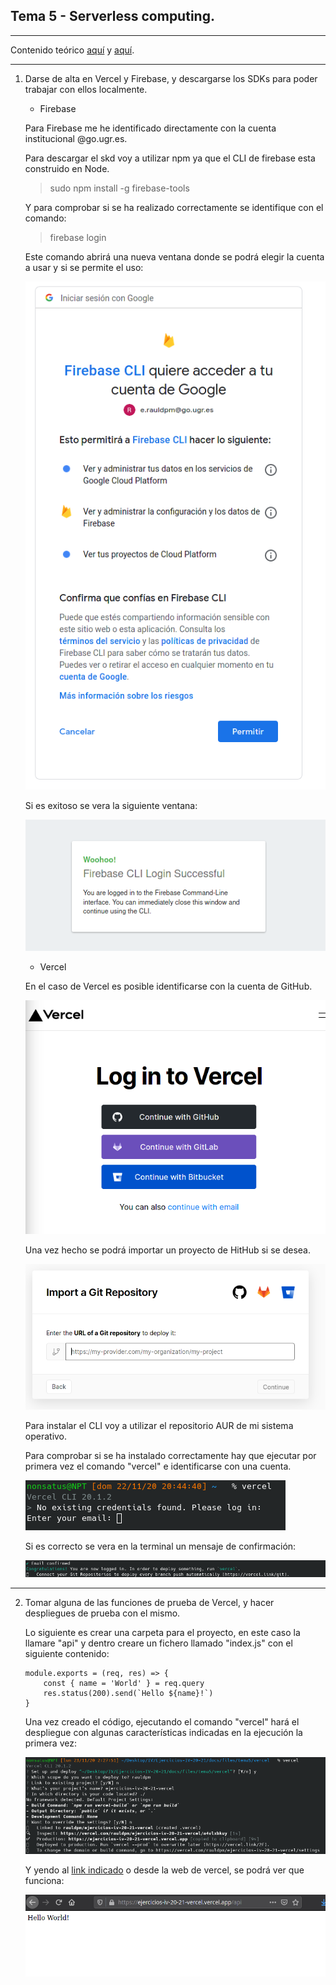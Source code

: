 ## Tema 5 - Serverless computing.

---

Contenido teórico [aquí](https://jj.github.io/IV/documentos/temas/Serverless) y [aquí](https://github.com/JJ/IV/blob/master/documentos/temas/Serverless.md).

---

1. Darse de alta en Vercel y Firebase, y descargarse los SDKs para poder trabajar con ellos localmente.

    - Firebase

    Para Firebase me he identificado directamente con la cuenta institucional @go.ugr.es.
    
    Para descargar el skd voy a utilizar npm ya que el CLI de firebase esta construido en Node.

    > sudo npm install -g firebase-tools

    Y para comprobar si se ha realizado correctamente se identifique con el comando:

    > firebase login

    Este comando abrirá una nueva ventana donde se podrá elegir la cuenta a usar y si se permite el uso:

    ![firebase 1](img/Tema5/firebase_1.png)

    Si es exitoso se vera la siguiente ventana:

    ![firebase 2](img/Tema5/firebase_2.png)


    - Vercel

    En el caso de Vercel es posible identificarse con la cuenta de GitHub.

    ![vercel login](img/Tema5/vercel_1.png)

    Una vez hecho se podrá importar un proyecto de HitHub si se desea.

    ![vercel login](img/Tema5/vercel_2.png)

    Para instalar el CLI voy a utilizar el repositorio AUR de mi sistema operativo.

    Para comprobar si se ha instalado correctamente hay que ejecutar por primera vez el comando "vercel" e identificarse con una cuenta.

    ![vercel 3](img/Tema5/vercel_3.png)

    Si es correcto se vera en la terminal un mensaje de confirmación:

    ![vercel 4](img/Tema5/vercel_4.png)


---

2. Tomar alguna de las funciones de prueba de Vercel, y hacer despliegues de prueba con el mismo.

    Lo siguiente es crear una carpeta para el proyecto, en este caso la llamare "api" y dentro creare un fichero llamado "index.js" con el siguiente contenido:

    ```
    module.exports = (req, res) => {
        const { name = 'World' } = req.query
        res.status(200).send(`Hello ${name}!`)
    }   
    ```

    Una vez creado el código, ejecutando el comando "vercel" hará el despliegue con algunas características indicadas en la ejecución la primera vez:

    ![vercel 5](img/Tema5/vercel_5.png)

    Y yendo al [link indicado](https://ejercicios-iv-20-21-vercel.vercel.app/api) o desde la web de vercel, se podrá ver que funciona:

    ![vercel 6](img/Tema5/vercel_6.png)

